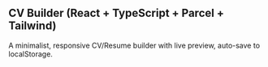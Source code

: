 ## CV Builder (React + TypeScript + Parcel + Tailwind)

A minimalist, responsive CV/Resume builder with live preview, auto-save to localStorage.
